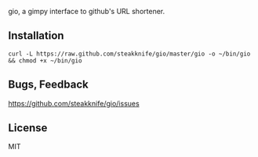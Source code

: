 gio, a gimpy interface to github's URL shortener.

Installation
------------

    curl -L https://raw.github.com/steakknife/gio/master/gio -o ~/bin/gio && chmod +x ~/bin/gio
    
    
Bugs, Feedback
--------------

https://github.com/steakknife/gio/issues





License
-------
MIT 
